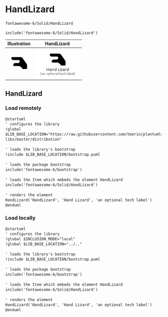 # HandLizard


```text
fontawesome-6/Solid/HandLizard
```

```text
include('fontawesome-6/Solid/HandLizard')
```



| Illustration | HandLizard |
| :---: | :---: |
| ![illustration for Illustration](../../fontawesome-6/Solid/HandLizard.png) | ![illustration for HandLizard](../../fontawesome-6/Solid/HandLizard.Local.png) |




## HandLizard

### Load remotely
```plantuml
@startuml
' configures the library
!global $LIB_BASE_LOCATION="https://raw.githubusercontent.com/tmorin/plantuml-libs/master/distribution"

' loads the library's bootstrap
!include $LIB_BASE_LOCATION/bootstrap.puml

' loads the package bootstrap
include('fontawesome-6/bootstrap')

' loads the Item which embeds the element HandLizard
include('fontawesome-6/Solid/HandLizard')

' renders the element
HandLizard('HandLizard', 'Hand Lizard', 'an optional tech label')
@enduml
```

### Load locally
```plantuml
@startuml
' configures the library
!global $INCLUSION_MODE="local"
!global $LIB_BASE_LOCATION="../.."

' loads the library's bootstrap
!include $LIB_BASE_LOCATION/bootstrap.puml

' loads the package bootstrap
include('fontawesome-6/bootstrap')

' loads the Item which embeds the element HandLizard
include('fontawesome-6/Solid/HandLizard')

' renders the element
HandLizard('HandLizard', 'Hand Lizard', 'an optional tech label')
@enduml
```

